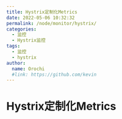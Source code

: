 ```yaml
---
title: Hystrix定制化Metrics
date: 2022-05-06 10:32:32
permalink: /node/monitor/hystrix/
categories:
  - 监控
  - Hystrix监控
tags:
  - 监控
  - hystrix
author: 
  name: Orochi
  #link: https://github.com/kevin
---
```

# Hystrix定制化Metrics
